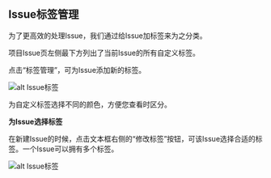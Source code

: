 ## Issue标签管理

为了更高效的处理Issue，我们通过给Issue加标签来为之分类。

项目Issue页左侧最下方列出了当前Issue的所有自定义标签。

点击“标签管理”，可为Issue添加新的标签。


![alt Issue标签](/CSDN_Code/code_support/blob/master/images/FAQ_4_4_1.jpg "Issue标签")

为自定义标签选择不同的颜色，方便您查看时区分。

**为Issue选择标签**

在新建Issue的时候，点击文本框右侧的“修改标签”按钮，可该Issue选择合适的标签。一个Issue可以拥有多个标签。

![alt Issue标签](/CSDN_Code/code_support/blob/master/images/FAQ_4_4_2.jpg "Issue标签")